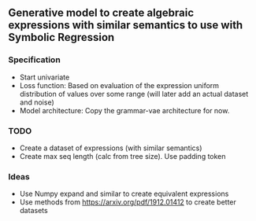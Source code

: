
## Generative model to create algebraic expressions with similar semantics to use with Symbolic Regression



### Specification
- Start univariate
- Loss function: Based on evaluation of the expression uniform distribution of values over some range (will later add an actual dataset and noise)
- Model architecture: Copy the grammar-vae architecture for now.


### TODO
- Create a dataset of expressions (with similar semantics)
- Create max seq length (calc from tree size). Use padding token



### Ideas
- Use Numpy expand and similar to create equivalent expressions
- Use methods from https://arxiv.org/pdf/1912.01412 to create better datasets
